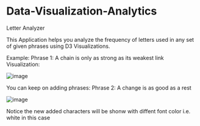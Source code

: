 # Data-Visualization-Analytics
Letter Analyzer

This Application helps you analyze the frequency of letters used in any set of given phrases using D3 Visualizations.

Example:
Phrase 1:
A chain is only as strong as its weakest link
Visualization:

![image](https://user-images.githubusercontent.com/16240202/77766807-281a2a80-7066-11ea-84fd-582785e4ba23.png)

You can keep on adding phrases:
Phrase 2:
A change is as good as a rest

![image](https://user-images.githubusercontent.com/16240202/77767004-6fa0b680-7066-11ea-9dc9-167de7089046.png)

Notice the new added characters will be shonw with diffent font color i.e. white in this case


